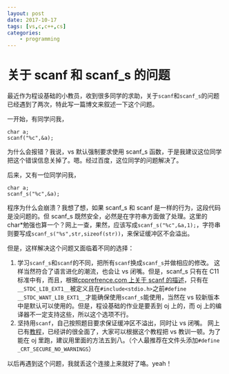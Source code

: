 ```yaml
---
layout: post
date: 2017-10-17
tags: [vs,c,c++,cs]
categories:
    - programming
---
```


# 关于 scanf 和 scanf_s 的问题

最近作为程设基础的小教员，收到很多同学的求助，关于`scanf`和`scanf_s`的问题已经遇到了两次，特此写一篇博文来叙述一下这个问题。

一开始，有同学问我，
```
char a;
scanf("%c",&a);
```
为什么会报错？我说，vs 默认强制要求使用 scanf_s 函数，于是我建议这位同学把这个错误信息关掉了。嗯。经过百度，这位同学的问题解决了。

后来，又有一位同学问我，
```
char a;
scanf_s("%c",&a);
```
程序为什么会崩溃？我想了想，如果 scanf_s 和 scanf 是一样的行为，这段代码是没问题的。但 scanf_s 既然安全，必然是在字符串方面做了处理。这里的 char*勉强也算一个？网上一查，果然，应该写成`scanf_s("%c",&a,1);`，字符串则要写成`scanf_s("%s",str,sizeof(str))`，来保证缓冲区不会溢出。

但是，这样解决这个问题又面临着不同的选择：

1. 学习`scanf_s`和`scanf`的不同，把所有`scanf`换成`scanf_s`并做相应的修改。
   这样当然符合了语言进化的潮流，也会让 vs 闭嘴。但是，scanf_s 只有在 C11 标准中有，而且，根据[cpprefrence.com 上关于 scanf 的描述](http://en.cppreference.com/w/c/io/fscanf)，只有在`__STDC_LIB_EXT1__`被定义且在`#include<stdio.h>`之前`#define __STDC_WANT_LIB_EXT1__`才能确保使用`scanf_s`能使用，当然在 vs 较新版本中是默认可以使用的。但是，程设基础的作业是要丢到 oj 上的，而 oj 上的编译器不一定支持这些，所以这个选项不行。
2. 坚持用`scanf`，自己按照题目要求保证缓冲区不溢出，同时让 vs 闭嘴。
   网上已有[教程](https://www.cnblogs.com/wangduo/p/5554465.html)，已经讲的很全面了，大家可以根据这个教程把 vs 教训一顿。为了能在 oj 里跑，建议用里面的方法五到八。（个人最推荐在文件头添加`#define _CRT_SECURE_NO_WARNINGS`）

以后再遇到这个问题，我就丢这个连接上来就好了咯。yeah！
